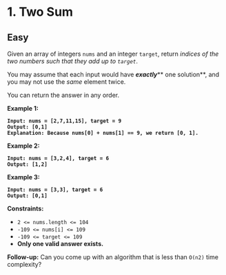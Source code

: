 # 1. Two Sum

## Easy



Given an array of integers `nums` and an integer `target`, return _indices of the two numbers such that they add up to `target`_.

You may assume that each input would have _**exactly**_** one solution**, and you may not use the _same_ element twice.

You can return the answer in any order.

&#x20;

**Example 1:**

<pre><code><strong>Input: nums = [2,7,11,15], target = 9
</strong><strong>Output: [0,1]
</strong><strong>Explanation: Because nums[0] + nums[1] == 9, we return [0, 1].
</strong></code></pre>

**Example 2:**

<pre><code><strong>Input: nums = [3,2,4], target = 6
</strong><strong>Output: [1,2]
</strong></code></pre>

**Example 3:**

<pre><code><strong>Input: nums = [3,3], target = 6
</strong><strong>Output: [0,1]
</strong></code></pre>

&#x20;

**Constraints:**

* `2 <= nums.length <= 104`
* `-109 <= nums[i] <= 109`
* `-109 <= target <= 109`
* **Only one valid answer exists.**

&#x20;

**Follow-up:** Can you come up with an algorithm that is less than `O(n2)` time complexity?
